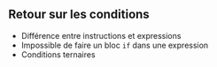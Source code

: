 ## Retour sur les conditions

* Différence entre instructions et expressions
* Impossible de faire un bloc `if` dans une expression
* Conditions ternaires

